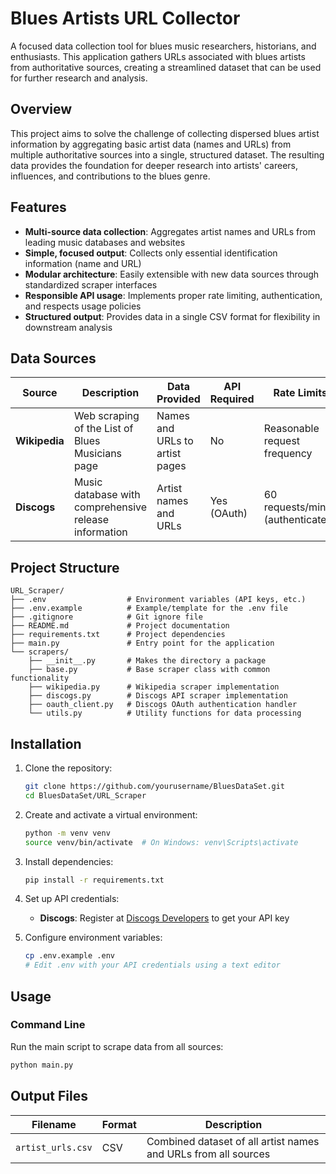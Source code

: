 # Blues Artists URL Collector

A focused data collection tool for blues music researchers, historians, and enthusiasts. This application gathers URLs associated with blues artists from authoritative sources, creating a streamlined dataset that can be used for further research and analysis.

## Overview

This project aims to solve the challenge of collecting dispersed blues artist information by aggregating basic artist data (names and URLs) from multiple authoritative sources into a single, structured dataset. The resulting data provides the foundation for deeper research into artists' careers, influences, and contributions to the blues genre.

## Features

- **Multi-source data collection**: Aggregates artist names and URLs from leading music databases and websites
- **Simple, focused output**: Collects only essential identification information (name and URL)
- **Modular architecture**: Easily extensible with new data sources through standardized scraper interfaces
- **Responsible API usage**: Implements proper rate limiting, authentication, and respects usage policies
- **Structured output**: Provides data in a single CSV format for flexibility in downstream analysis

## Data Sources

| Source | Description | Data Provided | API Required | Rate Limits |
|--------|-------------|---------------|--------------|-------------|
| **Wikipedia** | Web scraping of the List of Blues Musicians page | Names and URLs to artist pages | No | Reasonable request frequency |
| **Discogs** | Music database with comprehensive release information | Artist names and URLs | Yes (OAuth) | 60 requests/min (authenticated) |

## Project Structure

```
URL_Scraper/
├── .env                  # Environment variables (API keys, etc.)
├── .env.example          # Example/template for the .env file
├── .gitignore            # Git ignore file
├── README.md             # Project documentation
├── requirements.txt      # Project dependencies
├── main.py               # Entry point for the application
└── scrapers/
    ├── __init__.py       # Makes the directory a package
    ├── base.py           # Base scraper class with common functionality
    ├── wikipedia.py      # Wikipedia scraper implementation
    ├── discogs.py        # Discogs API scraper implementation
    ├── oauth_client.py   # Discogs OAuth authentication handler
    └── utils.py          # Utility functions for data processing
```

## Installation

1. Clone the repository:
   ```bash
   git clone https://github.com/yourusername/BluesDataSet.git
   cd BluesDataSet/URL_Scraper
   ```

2. Create and activate a virtual environment:
   ```bash
   python -m venv venv
   source venv/bin/activate  # On Windows: venv\Scripts\activate
   ```

3. Install dependencies:
   ```bash
   pip install -r requirements.txt
   ```

4. Set up API credentials:
   - **Discogs**: Register at [Discogs Developers](https://www.discogs.com/settings/developers) to get your API key

5. Configure environment variables:
   ```bash
   cp .env.example .env
   # Edit .env with your API credentials using a text editor
   ```

## Usage

### Command Line

Run the main script to scrape data from all sources:

```bash
python main.py
```

## Output Files

| Filename | Format | Description |
|----------|--------|-------------|
| `artist_urls.csv` | CSV | Combined dataset of all artist names and URLs from all sources |
